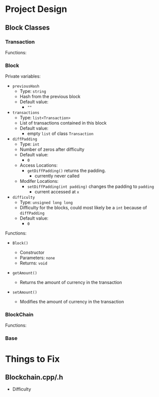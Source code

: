 # Project Design

## Block Classes

### Transaction

Functions:

### Block
Private variables:

- `previousHash`
  - Type: `string`
  - Hash from the previous block
  - Default value:
    - `""`
- `transactions`
  - Type: `list<Transaction>`
  - List of transactions contained in this block
  - Default value:
    - empty `list` of class `Transaction`
- `diffPadding`
  - Type: `int`
  - Number of zeros after difficulty
  - Default value:
    - `0`
  - Access Locations:
    - `getDiffPadding()` returns the padding.
      - currently never called
  - Modifer Locations:
    - `setDiffPadding(int padding)` changes the padding to `padding`
      - current accessed at `x` 
- `difficulty`
  - Type: `unsigned long long`
  - Difficulty for the blocks, could most likely be a `int` because of `diffPadding`
  - Default value:
    - `0`


Functions:

- `Block()`
  - Constructor
  - Parameters: `none`
  - Returns: `void`
  


- `getAmount()`
  - Returns the amount of currency in the transaction
- `setAmount()`
  - Modifies the amount of currency in the transaction

### BlockChain

Functions:

### Base

# Things to Fix

## Blockchain.cpp/.h
- Difficulty
